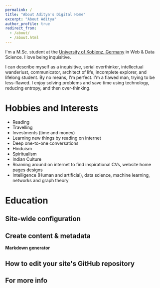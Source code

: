 ```yaml
---
permalink: /
title: "About Aditya's Digital Home"
excerpt: "About Aditya"
author_profile: true
redirect_from: 
  - /about/
  - /about.html
---
```


I'm a M.Sc. student at the [University of Koblenz, Germany](https://west.uni-koblenz.de/studying/mwds) in Web & Data Science. I love being inquisitive. 

I can describe myself as a inquisitive, serial overthinker, intellectual wanderlust, communicator,  architect of life, incomplete explorer, and lifelong student. By no means, I'm perfect. I'm a flawed man, trying to be less-flawed. I enjoy solving problems and save time using technology, reducing entropy, and then over-thinking. 





Hobbies and Interests
======
* Reading
* Travelling
* Investments (time and money)
* Learning new things by reading on internet
* Deep one-to-one conversations
* Hinduism
* Spiritualism
* Indian Culture
* Roaming around on internet to find inspirational CVs, website home pages designs
* Intelligence (Human and artificial), data science, machine learning, networks and graph theory

Education
======


Site-wide configuration
------


Create content & metadata
------


**Markdown generator**



How to edit your site's GitHub repository
------




For more info
------

